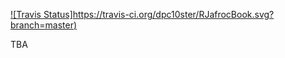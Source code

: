 [![Travis Status]https://travis-ci.org/dpc10ster/RJafrocBook.svg?branch=master)](https://travis-ci.org/dpc10ster/RJafrocBook)



TBA
